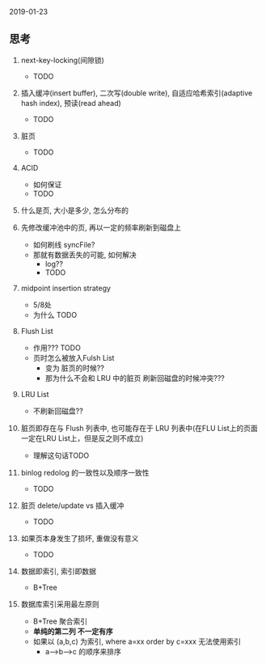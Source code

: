 2019-01-23

## 思考
1. next-key-locking(间隙锁)
    - TODO
2. 插入缓冲(insert buffer), 二次写(double write), 自适应哈希索引(adaptive hash index), 预读(read ahead)
    - TODO
2. 脏页
    - TODO
1. ACID
    - 如何保证
    - TODO
2. 什么是页, 大小是多少, 怎么分布的
2. 先修改缓冲池中的页, 再以一定的频率刷新到磁盘上
    - 如何刷线 syncFile?
    - 那就有数据丢失的可能, 如何解决
        - log??
        - TODO
2. midpoint insertion strategy
    - 5/8处
    - 为什么 TODO
    
3. Flush List
    - 作用??? TODO
    - 页时怎么被放入Fulsh List
        - 变为 脏页的时候??
        - 那为什么不会和 LRU 中的脏页 刷新回磁盘的时候冲突???
1. LRU List
    - 不刷新回磁盘??
1. 脏页即存在与 Flush  列表中, 也可能存在于 LRU 列表中(在FLU List上的页面一定在LRU List上，但是反之则不成立)
    - 理解这句话TODO
2. binlog redolog 的一致性以及顺序一致性
    - TODO
1. 脏页 delete/update vs 插入缓冲
    - TODO
2. 如果页本身发生了损坏, 重做没有意义
    - TODO
2. 数据即索引, 索引即数据
    - B+Tree
1. 数据库索引采用最左原则
    - B+Tree 聚合索引
    - **单纯的第二列 不一定有序**
    - 如果以 (a,b,c) 为索引, where a=xx order by c=xxx 无法使用索引
        - a-->b-->c 的顺序来排序